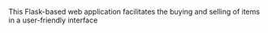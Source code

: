 This Flask-based web application facilitates the buying and selling of items in a user-friendly interface
